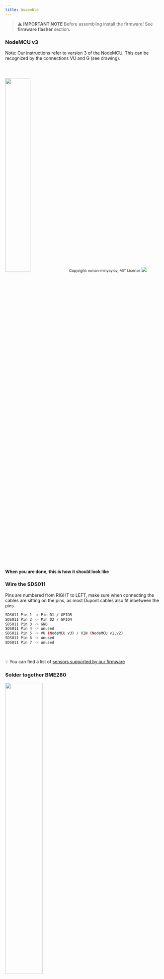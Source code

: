 ```yaml
---
title: Assemble
---
```


> ⚠️ **IMPORTANT NOTE**
Before assembling install the firmware!
See __firmware flasher__ section.

### NodeMCU v3
Note: Our instructions refer to version 3 of the NodeMCU. This can be recognized by the connections VU and G (see drawing). 

<img src="../docs/airrohr/airrohr-wiring-sds011-bme280.jpg" style="width:40%; margin-top: 3em" loading="lazy"/>
<small>Copyright: roman-minyaylov, MIT License</small>


<img src="../docs/airrohr/nodemcu-v3-bme280.jpeg" style="margin-top: 1em" loading="lazy"/>

#### When you are done, this is how it should look like


### Wire the SDS011
Pins are numbered from RIGHT to LEFT, make sure when connecting the cables are sitting on the pins, as most Dupont cables also fit inbetween the pins.
```bash
SDS011 Pin 1 -> Pin D1 / GPIO5
SDS011 Pin 2 -> Pin D2 / GPIO4
SDS011 Pin 3 -> GND
SDS011 Pin 4 -> unused
SDS011 Pin 5 -> VU (NodeMCU v3) / VIN (NodeMCU v1,v2)
SDS011 Pin 6 -> unused
SDS011 Pin 7 -> unused
```

<br>

💡 You can find a list of [sensors supported by our firmware](https://github.com/opendata-stuttgart/sensors-software/blob/master/airrohr-firmware/Readme.md)


### Solder together BME280
<img src="../docs/airrohr/solder-a-bme-280.jpeg" style="width:49%; padding-right: 0.5em" class="items-center" loading="lazy"/>
<img src="../docs/airrohr/solder-bme-280.jpeg" style="width:49%;" loading="lazy"/>

Connect the pin header with the BME280 board. Solder it from the backside. The gaps between the pins are very small so be patient and careful.  

The trick is to put the soldering iron tip to the pin, warm it up a little, and then lightly apply the solder.  


### Wire the BME280
Pins are numbered from LEFT to RIGHT.
```bash
VIN -> Pin 3V3 (3.3V)
GND->  GND/G
SDA -> PIN D3
SCL -> Pin D4
```

### Tie everything together

#### Tie NodeMCU and SDS011 together
<img src="../docs/airrohr/tie-air-quality-sensor-together.jpeg" loading="lazy"/>
Use a cable tie to link the NodeMCU (ESP8266) and the SDS011 sensor so that the Wifi antenna points away from the sensor

#### Connect flexible tube
<img src="../docs/airrohr/sds011-with-tube.jpeg" style="width:49%; padding-right: 0.5em" loading="lazy"/>
<img src="../docs/airrohr/bme280-tied-to-tube.jpeg" style="width:49%;" loading="lazy"/>

* connect the flexible tube to the SDS011 sensor
* Use another cable tie to attach the BME280 temperature sensor to the tube
* Pass the USB cable through the tube. Mount the SDS011 with the NodeMCU facing to the top and the fan facing to the bottom
 
#### Push in sensor into the pipe
* Push the parts into the tube, so it's jammed inside. Make sure that no cables are pinched.
 <img src="../docs/airrohr/sds011-jammed-into-tube.jpeg" loading="lazy"/>

* USB cable, flexible tube and BME280 should look out of the tube's end
* Push the other pipe onto the first one.

<img src="../docs/airrohr/slide-other-tube-into-air-quality-sensor.jpeg" loading="lazy"/>


#### Finishing
* Position the temperature sensor on the flexible tube, so that it's on the edge of the pipe.
* Cut off the flexible tube at the end of the pipe
* Optional: you can cover the open ends of the tube with a fine mesh. So air can circulate but insects stay outside

<img src="../docs/airrohr/position-bme280.jpeg" loading="lazy"/>


### Placement 
Ideal place would be 1.5 to 3.5 meters above the street and well ventilated. However, this cannot be done for all people because, therefore, information such as the height above the ground and the position to the street is requested during registration.

